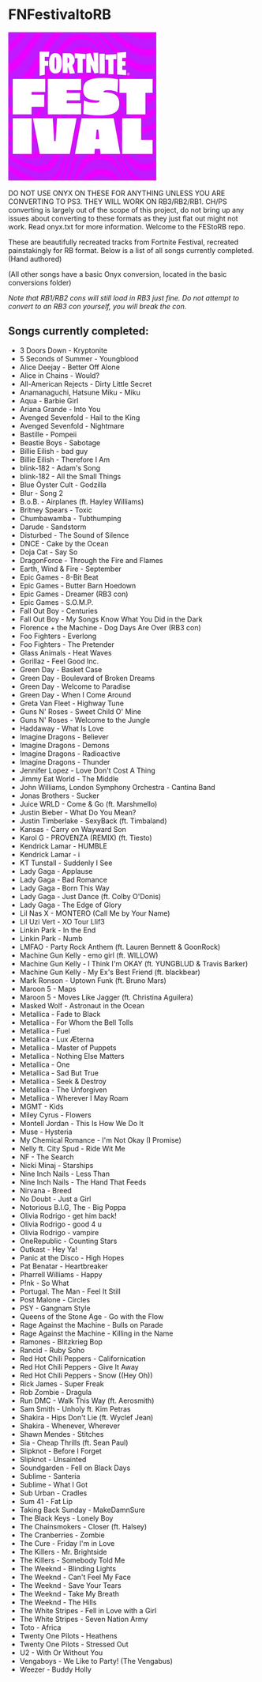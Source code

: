 # FNFestivaltoRB

![FNF](https://github.com/FEStoRB/FNFestivaltoRB/blob/main/FNF.png?raw=true)

DO NOT USE ONYX ON THESE FOR ANYTHING UNLESS YOU ARE CONVERTING TO PS3. THEY WILL WORK ON RB3/RB2/RB1.
CH/PS converting is largely out of the scope of this project, do not bring up any issues about converting to these formats as they just flat out might not work.
Read onyx.txt for more information.
Welcome to the FEStoRB repo.

These are beautifully recreated tracks from Fortnite Festival, recreated painstakingly for RB format.
Below is a list of all songs currently completed. (Hand authored) 

(All other songs have a basic Onyx conversion, located in the basic conversions folder)

*Note that RB1/RB2 cons will still load in RB3 just fine. Do not attempt to convert to an RB3 con yourself, you will break the con.*

## Songs currently completed:
* 3 Doors Down - Kryptonite
* 5 Seconds of Summer - Youngblood
* Alice Deejay - Better Off Alone
* Alice in Chains - Would?
* All-American Rejects - Dirty Little Secret
* Anamanaguchi, Hatsune Miku - Miku
* Aqua - Barbie Girl
* Ariana Grande - Into You
* Avenged Sevenfold - Hail to the King
* Avenged Sevenfold - Nightmare
* Bastille - Pompeii
* Beastie Boys - Sabotage
* Billie Eilish - bad guy
* Billie Eilish - Therefore I Am
* blink-182 - Adam's Song
* blink-182 - All the Small Things
* Blue Öyster Cult - Godzilla
* Blur - Song 2
* B.o.B. - Airplanes (ft. Hayley Williams)
* Britney Spears - Toxic
* Chumbawamba - Tubthumping
* Darude - Sandstorm
* Disturbed - The Sound of Silence
* DNCE - Cake by the Ocean
* Doja Cat - Say So
* DragonForce - Through the Fire and Flames
* Earth, Wind & Fire - September
* Epic Games - 8-Bit Beat
* Epic Games - Butter Barn Hoedown
* Epic Games - Dreamer (RB3 con)
* Epic Games - S.O.M.P.
* Fall Out Boy - Centuries
* Fall Out Boy - My Songs Know What You Did in the Dark
* Florence + the Machine - Dog Days Are Over (RB3 con)
* Foo Fighters - Everlong
* Foo Fighters - The Pretender
* Glass Animals - Heat Waves
* Gorillaz - Feel Good Inc.
* Green Day - Basket Case
* Green Day - Boulevard of Broken Dreams
* Green Day - Welcome to Paradise
* Green Day - When I Come Around
* Greta Van Fleet - Highway Tune
* Guns N' Roses - Sweet Child O' Mine
* Guns N' Roses - Welcome to the Jungle
* Haddaway - What Is Love
* Imagine Dragons - Believer
* Imagine Dragons - Demons
* Imagine Dragons - Radioactive
* Imagine Dragons - Thunder
* Jennifer Lopez - Love Don't Cost A Thing
* Jimmy Eat World - The Middle
* John Williams, London Symphony Orchestra - Cantina Band
* Jonas Brothers - Sucker
* Juice WRLD - Come & Go (ft. Marshmello)
* Justin Bieber - What Do You Mean?
* Justin Timberlake - SexyBack (ft. Timbaland)
* Kansas - Carry on Wayward Son
* Karol G - PROVENZA (REMIX) (ft. Tiesto)
* Kendrick Lamar - HUMBLE
* Kendrick Lamar - i
* KT Tunstall - Suddenly I See
* Lady Gaga - Applause
* Lady Gaga - Bad Romance
* Lady Gaga - Born This Way
* Lady Gaga - Just Dance (ft. Colby O'Donis)
* Lady Gaga - The Edge of Glory
* Lil Nas X - MONTERO (Call Me by Your Name) 
* Lil Uzi Vert - XO Tour Llif3
* Linkin Park - In the End
* Linkin Park - Numb
* LMFAO - Party Rock Anthem (ft. Lauren Bennett & GoonRock)
* Machine Gun Kelly - emo girl (ft. WILLOW)
* Machine Gun Kelly - I Think I'm OKAY (ft. YUNGBLUD & Travis Barker)
* Machine Gun Kelly - My Ex's Best Friend (ft. blackbear)
* Mark Ronson - Uptown Funk (ft. Bruno Mars)
* Maroon 5 - Maps
* Maroon 5 - Moves Like Jagger (ft. Christina Aguilera)
* Masked Wolf - Astronaut in the Ocean
* Metallica - Fade to Black
* Metallica - For Whom the Bell Tolls
* Metallica - Fuel
* Metallica - Lux Æterna
* Metallica - Master of Puppets
* Metallica - Nothing Else Matters
* Metallica - One
* Metallica - Sad But True
* Metallica - Seek & Destroy
* Metallica - The Unforgiven
* Metallica - Wherever I May Roam
* MGMT - Kids
* Miley Cyrus - Flowers
* Montell Jordan - This Is How We Do It
* Muse - Hysteria
* My Chemical Romance - I'm Not Okay (I Promise)
* Nelly ft. City Spud - Ride Wit Me
* NF - The Search
* Nicki Minaj - Starships
* Nine Inch Nails - Less Than
* Nine Inch Nails - The Hand That Feeds
* Nirvana - Breed
* No Doubt - Just a Girl
* Notorious B.I.G, The - Big Poppa
* Olivia Rodrigo - get him back!
* Olivia Rodrigo - good 4 u
* Olivia Rodrigo - vampire
* OneRepublic - Counting Stars
* Outkast - Hey Ya!
* Panic at the Disco - High Hopes
* Pat Benatar - Heartbreaker
* Pharrell Williams - Happy
* P!nk - So What
* Portugal. The Man - Feel It Still
* Post Malone - Circles
* PSY - Gangnam Style
* Queens of the Stone Age - Go with the Flow
* Rage Against the Machine - Bulls on Parade
* Rage Against the Machine - Killing in the Name
* Ramones - Blitzkrieg Bop
* Rancid - Ruby Soho
* Red Hot Chili Peppers - Californication
* Red Hot Chili Peppers - Give It Away
* Red Hot Chili Peppers - Snow ((Hey Oh))
* Rick James - Super Freak
* Rob Zombie - Dragula
* Run DMC - Walk This Way (ft. Aerosmith)
* Sam Smith - Unholy ft. Kim Petras
* Shakira - Hips Don't Lie (ft. Wyclef Jean)
* Shakira - Whenever, Wherever
* Shawn Mendes - Stitches
* Sia - Cheap Thrills (ft. Sean Paul)
* Slipknot - Before I Forget
* Slipknot - Unsainted
* Soundgarden - Fell on Black Days
* Sublime - Santeria
* Sublime - What I Got
* Sub Urban - Cradles
* Sum 41 - Fat Lip
* Taking Back Sunday - MakeDamnSure
* The Black Keys - Lonely Boy
* The Chainsmokers - Closer (ft. Halsey)
* The Cranberries - Zombie
* The Cure - Friday I'm in Love
* The Killers - Mr. Brightside
* The Killers - Somebody Told Me
* The Weeknd - Blinding Lights
* The Weeknd - Can't Feel My Face
* The Weeknd - Save Your Tears
* The Weeknd - Take My Breath
* The Weeknd - The Hills
* The White Stripes - Fell in Love with a Girl
* The White Stripes - Seven Nation Army
* Toto - Africa
* Twenty One Pilots - Heathens
* Twenty One Pilots - Stressed Out
* U2 - With Or Without You
* Vengaboys - We Like to Party! (The Vengabus)
* Weezer - Buddy Holly
